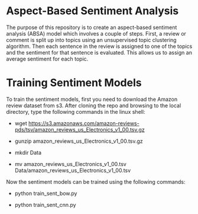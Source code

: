 # Aspect-Based Sentiment Analysis

The purpose of this repository is to create an aspect-based sentiment analysis (ABSA) model which involves a couple of steps. First, a review or comment is split up into topics using an unsupervised topic clustering algorithm. Then each sentence in the review is assigned to one of the topics and the sentiment for that sentence is evaluated. This allows us to assign an average sentiment for each topic.

# Training Sentiment Models

To train the sentiment models, first you need to download the Amazon review dataset from s3. After cloning the repo and browsing to the local directory, type the following commands in the linux shell:

* wget https://s3.amazonaws.com/amazon-reviews-pds/tsv/amazon_reviews_us_Electronics_v1_00.tsv.gz

* gunzip amazon_reviews_us_Electronics_v1_00.tsv.gz

* mkdir Data

* mv amazon_reviews_us_Electronics_v1_00.tsv Data/amazon_reviews_us_Electronics_v1_00.tsv

Now the sentiment models can be trained using the following commands:

* python train_sent_bow.py

* python train_sent_cnn.py

